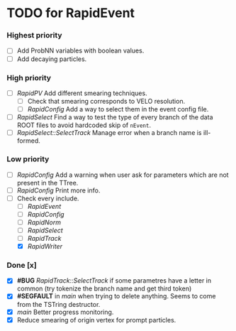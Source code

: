 # TODO for RapidEvent

### Highest priority

- [ ] Add ProbNN variables with boolean values.
- [ ] Add decaying particles.

### High priority

- [ ] _RapidPV_ Add different smearing techniques.
    - [ ] Check that smearing corresponds to VELO resolution.
    - [ ] _RapidConfig_ Add a way to select them in the event config file.
- [ ] _RapidSelect_ Find a way to test the type of every branch of the data
ROOT files to avoid hardcoded skip of `nEvent`.
- [ ] _RapidSelect::SelectTrack_ Manage error when a branch name is ill-formed.

### Low priority

- [ ] _RapidConfig_ Add a warning when user ask for parameters which are not
present in the TTree.
- [ ] _RapidConfig_ Print more info.
- [ ] Check every include.
    - [ ] _RapidEvent_
    - [ ] _RapidConfig_
    - [ ] _RapidNorm_
    - [ ] _RapidSelect_
    - [ ] _RapidTrack_
    - [x] _RapidWriter_

### Done [x]

- [x] **#BUG** _RapidTrack::SelectTrack_ if some parametres have a letter in
common (try tokenize the branch name and get third token)
- [x] **#SEGFAULT** in _main_ when trying to delete anything. Seems to come
from the TSTring destructor.
- [x] _main_ Better progress monitoring.
- [x] Reduce smearing of origin vertex for prompt particles.
